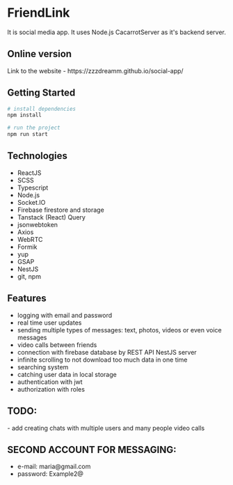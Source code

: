 <h1>FriendLink</h1>
It is social media app. It uses Node.js CacarrotServer as it's backend server.

<h2>Online version</h2>
Link to the website - https://zzzdreamm.github.io/social-app/

<h2>Getting Started</h2>

```bash
# install dependencies
npm install

# run the project
npm run start
```

<h2>Technologies</h2>
<ul>
<li>ReactJS</li>
<li>SCSS</li>
<li>Typescript</li>
<li>Node.js</li>
<li>Socket.IO</li>
<li>Firebase firestore and storage</li>
    <li>Tanstack (React) Query</li>
<li>jsonwebtoken</li>
<li>Axios</li>
<li>WebRTC</li>
  <li>Formik</li>
  <li>yup</li>
  <li>GSAP</li>
<li>NestJS</li>
    <li>git, npm</li>
</ul>

<h2>Features</h2>

<ul>
  <li>logging with email and password</li>
  <li>real time user updates</li>
  <li>sending multiple types of messages: text, photos, videos or even voice messages</li>
  <li>video calls between friends</li>
  <li>connection with firebase database by REST API NestJS server</li>
  <li>infinite scrolling to not download too much data in one time</li>
  <li>searching system</li>
  <li>catching user data in local storage</li>
    <li>authentication with jwt</li>
    <li>authorization with roles</li>
</ul>

<h2>TODO:</h2>
- add creating chats with multiple users and many people video calls

<h2>SECOND ACCOUNT FOR MESSAGING:</h2>
<ul>
 <li>e-mail: maria@gmail.com</li>
<li>password: Example2@</li>
</ul>


